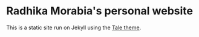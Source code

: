 # Radhika Morabia's personal website

This is a static site run on Jekyll using the [Tale theme](https://github.com/chesterhow/tale).

